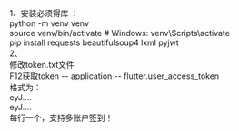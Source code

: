 1、安装必须得库 ：                                                                            
python -m venv venv                                                                            	                                      
source venv/bin/activate  # Windows: venv\Scripts\activate                                                                            
pip install requests beautifulsoup4 lxml pyjwt                                                                            
2、                                                                            
修改token.txt文件                                                                            
F12获取token -- application -- flutter.user_access_token                                                                            
格式为：                                                                            
eyJ....                                                                            
eyJ....                                                                            
每行一个，支持多账户签到！
